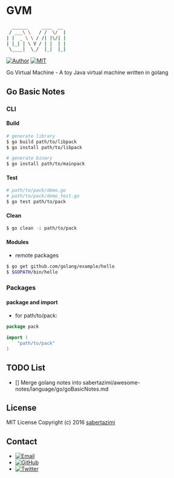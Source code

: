 # GVM

```sh
  ______     ____  __
 / ___\ \   / /  \/  |
| |  _ \ \ / /| |\/| |
| |_| | \ V / | |  | |
 \____|  \_/  |_|  |_|

```

[![Author](https://img.shields.io/badge/author-sabertazimi-lightgrey.svg)](https://github.com/sabertazimi)
[![MIT](https://img.shields.io/badge/license-mit-brightgreen.svg)](https://raw.githubusercontent.com/sabertazimi/Awesome-Notes/master/LICENSE)

Go Virtual Machine - A toy Java virtual machine written in golang

## Go Basic Notes

### CLI

#### Build

```sh
# generate library
$ go build path/to/libpack
$ go install path/to/libpack

# generate binary
$ go install path/to/mainpack
```

#### Test

```sh
# path/to/pack/demo.go
# path/to/pack/demo_test.go
$ go test path/to/pack
```

#### Clean

```sh
$ go clean -i path/to/pack
```

#### Modules

*   remote packages

```sh
$ go get github.com/golang/example/hello
$ $GOPATH/bin/hello
```

### Packages

#### package and import

*   for path/to/pack:

```go
package pack
```

```go
import (
    "path/to/pack"
)
```

## TODO List

*   [] Merge golang notes into sabertazimi/awesome-notes/language/go/goBasicNotes.md

## License

MIT License Copyright (c) 2016 [sabertazimi](https://github.com/sabertazimi)

## Contact

-   [![Email](https://img.shields.io/badge/mailto-sabertazimi-brightgreen.svg?style=flat-square)](mailto:sabertazimi@gmail.com)
-   [![GitHub](https://img.shields.io/badge/contact-github-000000.svg?style=flat-square)](https://github.com/sabertazimi)
-   [![Twitter](https://img.shields.io/badge/contact-twitter-blue.svg?style=flat-square)](https://twitter.com/sabertazimi)

